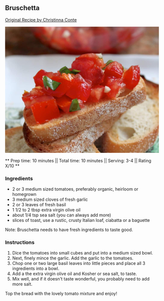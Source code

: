 ## Bruschetta

[Original Recipe by Christinna Conte](https://www.christinascucina.com/bruschettaill-even-tell-you-how-to/)


![Picture](../img/bruschetta.jpg)

** Prep time: 10 minutes || Total time: 10 minutes || Serving: 3-4 || Rating X/10 **

### Ingredients

- 2 or 3 medium sized tomatoes, preferably organic, heirloom or homegrown
- 3 medium sized cloves of fresh garlic
- 2 or 3 leaves of fresh basil
- 1 1/2 to 2 tbsp extra virgin olive oil
- about 1/4 tsp sea salt (you can always add more)
- slices of toast, use a rustic, crusty Italian loaf, ciabatta or a baguette

Note: Bruschetta needs to have fresh ingredients to taste good. 

### Instructions

1. Dice the tomatoes into small cubes and put into a medium sized bowl.
2. Next, finely mince the garlic. Add the garlic to the tomatoes.
3. Chop one or two large basil leaves into little pieces and place all 3 ingredients into a bowl.
4. Add a the extra virgin olive oil and Kosher or sea salt, to taste. 
5. Mix well, and if it doesn't taste wonderful, you probably need to add more salt. 

Top the bread with the lovely tomato mixture and enjoy!
